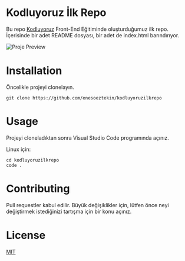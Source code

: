# Kodluyoruz İlk Repo

Bu repo [Kodluyoruz](https://www.kodluyoruz.org/) Front-End Eğitiminde oluşturduğumuz ilk repo. İçerisinde bir adet README dosyası, bir adet de index.html barındırıyor.

![Proje Preview](https://github.com/enesoeztekin/kodluyoruzilkrepo/first-repo-preview.PNG)

# Installation

Öncelikle projeyi clonelayın.

`git clone https://github.com/enesoeztekin/kodluyoruzilkrepo`

# Usage

Projeyi cloneladıktan sonra Visual Studio Code programında açınız.

Linux için:

```
cd kodluyoruzilkrepo
code .
```

# Contributing

Pull requestler kabul edilir. Büyük değişiklikler için, lütfen önce neyi değiştirmek istediğinizi tartışma için bir konu açınız.

# License

[MIT](https://choosealicense.com/licenses/mit/)
